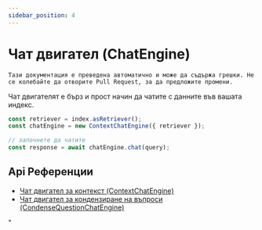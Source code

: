 ```yaml
---
sidebar_position: 4
---
```


# Чат двигател (ChatEngine)

`Тази документация е преведена автоматично и може да съдържа грешки. Не се колебайте да отворите Pull Request, за да предложите промени.`

Чат двигателят е бърз и прост начин да чатите с данните във вашата индекс.

```typescript
const retriever = index.asRetriever();
const chatEngine = new ContextChatEngine({ retriever });

// започнете да чатите
const response = await chatEngine.chat(query);
```

## Api Референции

- [Чат двигател за контекст (ContextChatEngine)](../../api/classes/ContextChatEngine.md)
- [Чат двигател за кондензиране на въпроси (CondenseQuestionChatEngine)](../../api/classes/ContextChatEngine.md)

"
